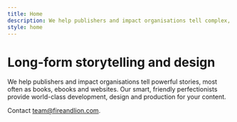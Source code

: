 ```yaml
---
title: Home
description: We help publishers and impact organisations tell complex, powerful stories – most often as books, ebooks and websites. Our smart, friendly perfectionists provide world-class development, design and production for your content.
style: home
---
```


# Long-form storytelling and&nbsp;design

We help publishers and impact organisations tell powerful stories, most often as books, ebooks and websites. Our smart, friendly perfectionists provide world-class development, design and production for your content.

Contact [team@fireandlion.com](mailto:team@fireandlion.com).
